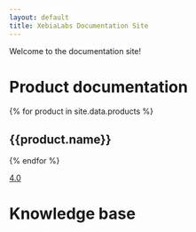 ```yaml
---
layout: default
title: XebiaLabs Documentation Site
---
```


Welcome to the documentation site!

# Product documentation

{% for product in site.data.products %}

## {{product.name}}

{% endfor %}

[4.0](products/xl-deploy/4.0/)

# Knowledge base

